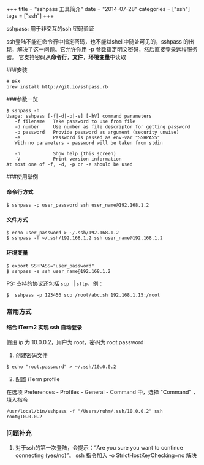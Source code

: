 +++
title = "sshpass 工具简介"
date = "2014-07-28"
categories = ["ssh"]
tags = ["ssh"]
+++

sshpass: 用于非交互的ssh 密码验证
 
ssh登陆不能在命令行中指定密码，也不能以shell中随处可见的，sshpass 的出现，解决了这一问题。它允许你用 -p 参数指定明文密码，然后直接登录远程服务器。 它支持密码从**命令行**，**文件**，**环境变量**中读取

###安装

```
# OSX 
brew install http://git.io/sshpass.rb
```

###参数一览

```
$ sshpass -h
Usage: sshpass [-f|-d|-p|-e] [-hV] command parameters
   -f filename   Take password to use from file
   -d number     Use number as file descriptor for getting password
   -p password   Provide password as argument (security unwise)
   -e            Password is passed as env-var "SSHPASS"
   With no parameters - password will be taken from stdin

   -h            Show help (this screen)
   -V            Print version information
At most one of -f, -d, -p or -e should be used
```

###使用举例

#### 命令行方式

```
$ sshpass -p user_password ssh user_name@192.168.1.2 
```

#### 文件方式

```
$ echo user_password > ~/.ssh/192.168.1.2
$ sshpass -f ~/.ssh/192.168.1.2 ssh user_name@192.168.1.2
```

#### 环境变量

```
$ export SSHPASS="user_password"
$ sshpass -e ssh user_name@192.168.1.2
```

PS: 支持的协议还包括 `scp ` | `sftp`，例：

```
$  sshpass -p 123456 scp /root/abc.sh 192.168.1.15:/root
```



### 常用方式

#### 结合 iTerm2 实现 ssh 自动登录 

假设 ip 为 10.0.0.2，用户为 root，密码为 root.password
1.  创建密码文件

  ```
  $ echo "root.password" > ~/.ssh/10.0.0.2
  ```

2. 配置 iTerm profile

  在选项 Preferences - Profiles - General - Command 中，选择 "Command" ，填入指令

  ```
  /usr/local/bin/sshpass -f "/Users/ruhm/.ssh/10.0.0.2" ssh root@10.0.0.2
  ```

### 问题补充

1. 对于ssh的第一次登陆，会提示：“Are you sure you want to continue connecting (yes/no)”。
  ssh 指令加入 -o StrictHostKeyChecking=no 解决

